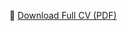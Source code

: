 <p align="center">
  📄 <a href="{{ site.baseurl }}/files/CV_AISHWARYA GHOSH_2025.pdf" target="_blank">Download Full CV (PDF)</a>
</p>
